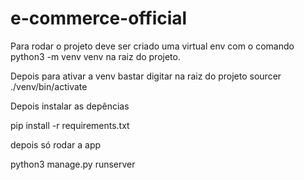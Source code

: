 # e-commerce-official


Para rodar o projeto deve ser criado uma virtual env com o comando python3 -m venv venv na raiz do projeto.

Depois para ativar a venv bastar digitar na raiz do projeto sourcer ./venv/bin/activate 

Depois instalar as depências

pip install -r requirements.txt

depois só rodar a app

python3 manage.py runserver
